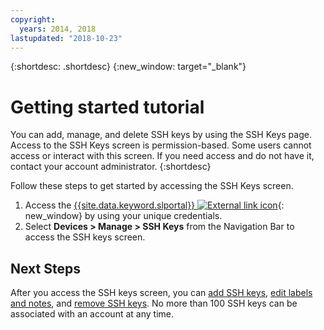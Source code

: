 ```yaml
---
copyright:
  years: 2014, 2018
lastupdated: "2018-10-23"
---
```


{:shortdesc: .shortdesc}
{:new_window: target="_blank"}

# Getting started tutorial

You can add, manage, and delete SSH keys by using the SSH Keys page. Access to the SSH Keys screen is permission-based. Some users cannot access or interact with this screen. If you need access and do not have it, contact your account administrator.
{:shortdesc}

Follow these steps to get started by accessing the SSH Keys screen.
1. Access the [{{site.data.keyword.slportal}} ![External link icon](../../icons/launch-glyph.svg "External link icon")](https://control.softlayer.com/){: new_window} by using your unique credentials.
2. Select **Devices > Manage > SSH Keys** from the Navigation Bar to access the SSH keys screen.

## Next Steps

After you access the SSH keys screen, you can [add SSH keys](/docs/infrastructure/software/add-ssh-key.html), [edit labels and notes](/docs/infrastructure/software/edit-details-ssh-key.html), and [remove SSH keys](/docs/infrastructure/software/remove-ssh-key.html). No more than 100 SSH keys can be associated with an account at any time.
